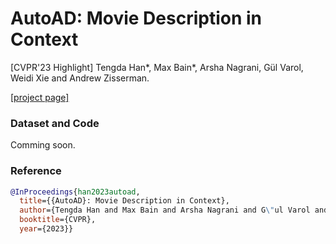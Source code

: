 # AutoAD: Movie Description in Context
[CVPR'23 Highlight]
Tengda Han*, Max Bain*, Arsha Nagrani, Gül Varol, Weidi Xie and Andrew Zisserman.

[[project page]](https://www.robots.ox.ac.uk/~vgg/research/autoad/)

### Dataset and Code
Comming soon.

### Reference
```bibtex
@InProceedings{han2023autoad,
  title={{AutoAD}: Movie Description in Context},  
  author={Tengda Han and Max Bain and Arsha Nagrani and G\"ul Varol and Weidi Xie and Andrew Zisserman},  
  booktitle={CVPR},  
  year={2023}}
```

